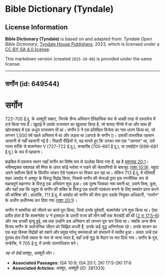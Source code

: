# Bible Dictionary (Tyndale)

## License Information

**Bible Dictionary (Tyndale)** is based on and adapted from: _Tyndale Open Bible Dictionary_, [Tyndale House Publishers](https://tyndaleopenresources.com/), 2023, which is licensed under a [CC BY-SA 4.0 license](https://creativecommons.org/licenses/by-sa/4.0/legalcode.en).

This markdown version (created `2025-10-06`) is provided under the same license.



--------------------------------

## सर्गोन (id: 649544)

सर्गोन
======

722–705 ई.पू. के अश्शूरी सम्राट, जिनके सैन्य अभियान ऐतिहासिक रूप से अच्छी तरह से दस्तावेज में दर्ज किया गया हैं। खुदाई में उसके राजभवन का खुलासा किया है, जो शायद नीनवे में था और साथ ही खोरसाबाद में एक अधूरा राजभवन भी था। सर्गोन II ने एक प्रतिष्ठित विजेता का नाम धारण किया था, जो लगभग 1,500 वर्ष पहले अस्तित्व में था और लड़ता था (अगाडे के सर्गोन I)। उसकी वास्तविक पहचान आसानी से नहीं पहचानी गई है। पिछली पीढ़ियों ने, यह मानते हुए कि उनका नाम एक "उपनाम" था, उसे गलत तरीके से शल्मनेसर V (727–722 ई.पू.), सनहरीब (705–681 ई.पू.), या एसर्हद्दोन (699–681 ई.पू.) के रूप में पहचाना।

बाइबिल में एकमात्र स्थान जहाँ सर्गोन का विशेष रूप से उल्लेख किया गया है, वह है [यशायाह 20:1](https://ref.ly/Isa20:1)। भविष्यद्वक्ता यशायाह की मिस्र के ऊपर कोई भरोसा न रखने की चेतावनियों के बावजूद ([यशा 10:9](https://ref.ly/Isa10:9)), यहूदा अपने सर्वोत्तम हितों के विपरीत जाकर ऐसे गठबंधन पर विचार कर रहा था। लेकिन 713 ई.पू. में पलिश्ती शहर अश्दोद ने अश्शूर के विरुद्ध विद्रोह किया, जिससे सर्गोन की सेनाओं द्वारा इस रणनीतिक रूप से महत्वपूर्ण महानगर के विरुद्ध एक अभियान शुरू हुआ। एक पुरुष जिसका नाम यमनी था, उसने मिस्र, कूश, और यहाँ तक कि यहूदा से सर्गोन की शक्ति के विरुद्ध एक प्रभावी गठबंधन बनाने के लिए समर्थन प्राप्त करने की कोशिश की। हालांकि, 711 ई.पू. में अश्दोद को सर्गोन की सेना द्वारा उसके नियुक्त अधिकारी, “तर्त्तान” के अधीन अधीनस्थ कर दिया गया ([यशा 20:1](https://ref.ly/Isa20:1))।

सर्गोन ने सामरिया को जीतने का कार्य पूरा किया, जिसे उनके पूर्ववर्ती, शल्मनेसेर Vने शुरू किया था। ऐसा प्रतीत होता है कि शल्मनेसेर V ने इस्राएल के उत्तरी राज्य की तीन वर्षों तक घेराबंदी की थी ([2 रा 17:5–6](https://ref.ly/2Kgs17:5-2Kgs17:6)) और जब उनकी मृत्यु हुई, तब तक उन्होंने उस अभियान को लगभग पूरा कर लिया था। जबकि अन्य सैन्य विजय सर्गोन के सार्वजनिक जीवन को चिह्नित करती हैं, उनके कई युद्ध अनिर्णायक रहे। उनके शासन का एक बड़ा हिस्सा विद्रोहों को दबाने और प्रमुख घरेलू समस्याओं को संभालने में व्यतीत हुआ। अंततः उन्हें एक दूरस्थ क्षेत्र जिसे तबाल के नाम से जाना जाता है, वहाँ उन्हें युद्ध के मैदान पर मार दिया गया। सर्गोन के पुत्र, सन्हेरीब, ने 705 ई.पू. में उनके उत्तराधिकार बने।

*यह भी देखें* अश्शूर, अश्शूरी लोग।

* **Associated Passages:** ISA 10:9; ISA 20:1; 2KI 17:5–2KI 17:6
* **Associated Articles:** अश्शूर, अश्शूरी (ID: 381333)

